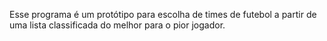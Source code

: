 Esse programa é um protótipo para escolha de times de futebol a partir de uma lista classificada do melhor para o pior jogador.